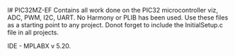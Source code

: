 l# PIC32MZ-EF
Contains all work done on the PIC32 microcontroller viz, ADC, PWM, I2C, UART. No Harmony or PLIB has been used. 
Use these files as a starting point to any project. Donot forget to include the InitialSetup.c file in all 
projects.

IDE - MPLABX v 5.20. 
 
